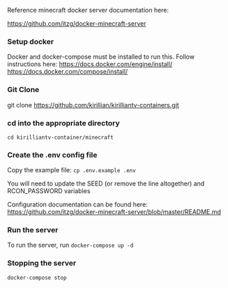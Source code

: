 Reference minecraft docker server documentation here:

https://github.com/itzg/docker-minecraft-server

### Setup docker
Docker and docker-compose must be installed to run this. Follow instructions here:
https://docs.docker.com/engine/install/
https://docs.docker.com/compose/install/

### Git Clone
git clone https://github.com/kirillian/kirilliantv-containers.git

### cd into the appropriate directory
`cd kirilliantv-container/minecraft`

### Create the .env config file
Copy the example file:
`cp .env.example .env`

You will need to update the SEED (or remove the line altogether) and RCON_PASSWORD variables

Configuration documentation can be found here:
https://github.com/itzg/docker-minecraft-server/blob/master/README.md

### Run the server
To run the server, run `docker-compose up -d`

### Stopping the server
`docker-compose stop`
